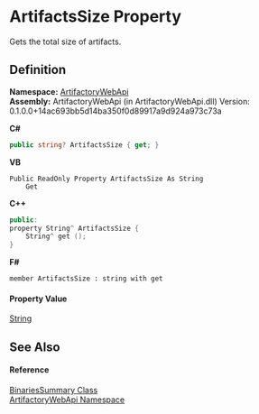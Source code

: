 # ArtifactsSize Property


Gets the total size of artifacts.



## Definition
**Namespace:** <a href="75b20af6-7197-02a5-e38f-f7b15eac4732">ArtifactoryWebApi</a>  
**Assembly:** ArtifactoryWebApi (in ArtifactoryWebApi.dll) Version: 0.1.0.0+14ac693bb5d14ba350f0d89917a9d924a973c73a

**C#**
``` C#
public string? ArtifactsSize { get; }
```
**VB**
``` VB
Public ReadOnly Property ArtifactsSize As String
	Get
```
**C++**
``` C++
public:
property String^ ArtifactsSize {
	String^ get ();
}
```
**F#**
``` F#
member ArtifactsSize : string with get
```



#### Property Value
<a href="https://learn.microsoft.com/dotnet/api/system.string" target="_blank" rel="noopener noreferrer">String</a>

## See Also


#### Reference
<a href="9249d60d-d600-5f94-fbcf-891915d6c17c">BinariesSummary Class</a>  
<a href="75b20af6-7197-02a5-e38f-f7b15eac4732">ArtifactoryWebApi Namespace</a>  

